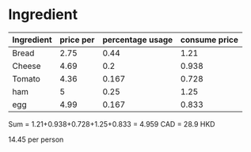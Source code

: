 # Ingredient
|  Ingredient | price per  |  percentage usage |  consume price |
|---|---|---|---|
|  Bread |  2.75 | 0.44 |  1.21 |
|  Cheese |  4.69  |  0.2 | 0.938  |
|  Tomato | 4.36  | 0.167  |  0.728 |
|  ham |  5 |  0.25 | 1.25 |
|  egg | 4.99  |  0.167 |  0.833 |

Sum = 1.21+0.938+0.728+1.25+0.833
        = 4.959 CAD
        = 28.9 HKD

14.45 per person

